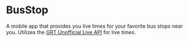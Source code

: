 # BusStop
A mobile app that provides you live times for your favorite bus stops near you. Utilizes the [GRT Unofficial Live API](https://github.com/nwoodthorpe/GRTUnofficialLiveAPI) for live times. 
